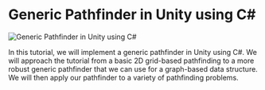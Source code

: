 # Generic Pathfinder in Unity using C#

![Generic Pathfinder in Unity using C#](https://faramira.com/wp-content/uploads/2021/07/Featured-1-930x620.jpg)

In this tutorial, we will implement a generic pathfinder in Unity using C#. We will approach the tutorial from a basic 2D grid-based pathfinding to a more robust generic pathfinder that we can use for a graph-based data structure. We will then apply our pathfinder to a variety of pathfinding problems.
